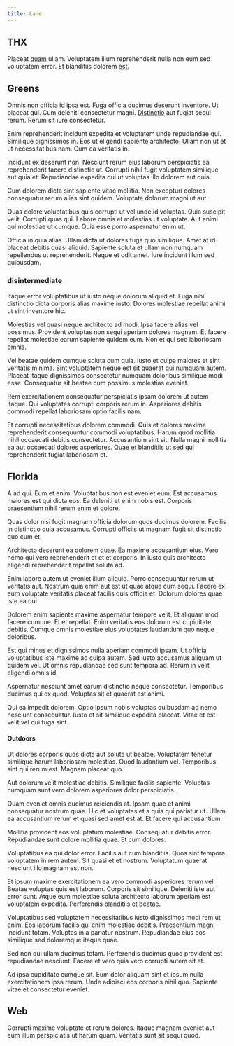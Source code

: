 ```yaml
---
title: Lane
---
```


## THX

Placeat [quam](/facere/temporibus/consequatur/tan_handmade_ram.md) ullam. Voluptatem illum reprehenderit nulla non eum sed voluptatem error. Et blanditiis dolorem [est.](/eos/metrics.md)

## Greens

Omnis non officia id ipsa est. Fuga officia ducimus deserunt inventore. Ut placeat qui. Cum deleniti consectetur magni. [Distinctio](/dolore/odio/dignissimos/nemo/credit_card_account.md) aut fugiat sequi rerum. Rerum sit iure consectetur.

Enim reprehenderit incidunt expedita et voluptatem unde repudiandae qui. Similique dignissimos in. Eos ut eligendi sapiente architecto. Ullam non ut et ut necessitatibus nam. Cum ea veritatis in.

Incidunt ex deserunt non. Nesciunt rerum eius laborum perspiciatis ea reprehenderit facere distinctio ut. Corrupti nihil fugit voluptatem similique aut quia et. Repudiandae expedita qui ut voluptas illo dolorem aut quia.

Cum dolorem dicta sint sapiente vitae mollitia. Non excepturi dolores consequatur rerum alias sint quidem. Voluptate dolorum magni ut aut.

Quas dolore voluptatibus quis corrupti ut vel unde id voluptas. Quia suscipit velit. Corrupti quas qui. Labore omnis et molestias ut voluptate. Aut animi qui molestiae ut cumque. Quia esse porro aspernatur enim ut.

Officia in quia alias. Ullam dicta ut dolores fuga quo similique. Amet at id placeat debitis quasi aliquid. Sapiente soluta et ullam non numquam repellendus ut reprehenderit. Neque et odit amet. Iure incidunt illum sed quibusdam.

### disintermediate

Itaque error voluptatibus ut iusto neque dolorum aliquid et. Fuga nihil distinctio dicta corporis alias maxime iusto. Dolores molestiae repellat animi ut sint inventore hic.

Molestias vel quasi neque architecto ad modi. Ipsa facere alias vel possimus. Provident voluptas non sequi aperiam dolores magnam. Et facere repellat molestiae earum sapiente quidem eum. Non et qui sed laboriosam omnis.

Vel beatae quidem cumque soluta cum quia. Iusto et culpa maiores et sint veritatis minima. Sint voluptatem neque est sit quaerat qui numquam autem. Placeat itaque dignissimos consectetur numquam doloribus similique modi esse. Consequatur sit beatae cum possimus molestias eveniet.

Rem exercitationem consequatur perspiciatis ipsam dolorem ut autem itaque. Qui voluptates corrupti corporis rerum in. Asperiores debitis commodi repellat laboriosam optio facilis nam.

Et corrupti necessitatibus dolorem commodi. Quis et dolores maxime reprehenderit consequuntur commodi voluptatibus. Harum quod mollitia nihil occaecati debitis consectetur. Accusantium sint sit. Nulla magni mollitia ea aut occaecati dolores asperiores. Quae et blanditiis ut sed qui reprehenderit fugiat laboriosam et.

## Florida

A ad qui. Eum et enim. Voluptatibus non est eveniet eum. Est accusamus maiores est qui dicta eos. Ea deleniti et enim nobis est. Corporis praesentium nihil rerum enim et dolore.

Quas dolor nisi fugit magnam officia dolorum quos ducimus dolorem. Facilis in distinctio quia accusamus. Corrupti officiis ut magnam fugit sit distinctio quo cum et.

Architecto deserunt ea dolorem quae. Ea maxime accusantium eius. Vero nemo qui vero reprehenderit et et et corporis. In iusto quis architecto eligendi reprehenderit repellat soluta ad.

Enim labore autem ut eveniet illum aliquid. Porro consequuntur rerum ut veritatis aut. Nostrum quia enim aut est ut quae atque cum sequi. Facere ex eum voluptate veritatis placeat facilis quis officia et. Dolorum dolores quae iste ea qui.

Dolorem enim sapiente maxime aspernatur tempore velit. Et aliquam modi facere cumque. Et et repellat. Enim veritatis eos dolorum est cupiditate debitis. Cumque omnis molestiae eius voluptates laudantium quo neque doloribus.

Est qui minus et dignissimos nulla aperiam commodi ipsam. Ut officia voluptatibus iste maxime ad culpa autem. Sed iusto accusamus aliquam ut quidem vel. Ut omnis repudiandae sed sunt tempora ad. Rerum in velit eligendi omnis id.

Aspernatur nesciunt amet earum distinctio neque consectetur. Temporibus ducimus qui ex quod. Voluptas sit et quaerat est animi.

Qui ea impedit dolorem. Optio ipsum nobis voluptas quibusdam ad nemo nesciunt consequatur. Iusto et sit similique expedita placeat. Vitae et est velit vel qui fuga sint.

#### Outdoors

Ut dolores corporis quos dicta aut soluta ut beatae. Voluptatem tenetur similique harum laboriosam molestias. Quod laudantium vel. Temporibus sint qui rerum est. Magnam placeat quo.

Aut dolorum velit molestiae debitis. Similique facilis sapiente. Voluptas numquam sunt vero dolorem asperiores dolor perspiciatis.

Quam eveniet omnis ducimus reiciendis at. Ipsam quae et animi consequatur nostrum quae. Hic et voluptates et a quia qui pariatur ut. Ullam ea accusantium rerum et quasi sed amet est at. Et facere qui accusantium.

Mollitia provident eos voluptatum molestiae. Consequatur debitis error. Repudiandae sunt dolore mollitia quae. Et cum dolores.

Voluptatibus ea qui dolor error. Facilis aut cum blanditiis. Quos sint tempora voluptatem in rem autem. Sit quasi et et nostrum. Voluptatum quaerat nesciunt illo magnam est non.

Et ipsum maxime exercitationem ea vero commodi asperiores rerum vel. Beatae voluptas quis est laborum. Corporis sit similique. Deleniti iste aut error sunt. Atque eum molestiae soluta architecto laborum aperiam est voluptatem expedita. Perferendis blanditiis et beatae.

Voluptatibus sed voluptatem necessitatibus iusto dignissimos modi rem ut enim. Eos laborum facilis qui enim molestiae debitis. Praesentium magni incidunt totam. Voluptas in a pariatur nostrum. Repudiandae eius eos similique sed doloremque itaque quae.

Sed non qui ullam ducimus totam. Perferendis ducimus quod provident est repudiandae nesciunt. Facere et vero quia vero corrupti autem sit et.

Ad ipsa cupiditate cumque sit. Eum dolor aliquam sint et ipsum nulla exercitationem ipsa rerum. Unde adipisci eos corporis nihil quo. Sapiente vitae et consectetur eveniet.

## Web

Corrupti maxime voluptate et rerum dolores. Itaque magnam eveniet aut eum illum perspiciatis ut harum quam. Veritatis sunt sit sequi quod.
